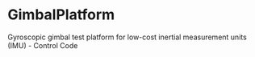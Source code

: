 # GimbalPlatform
Gyroscopic gimbal test platform for low-cost inertial measurement units (IMU) - Control Code
